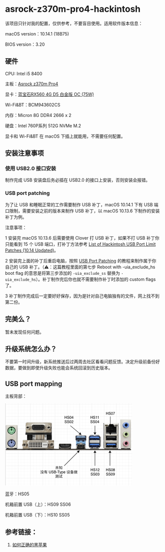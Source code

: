 # asrock-z370m-pro4-hackintosh

该项目只针对我的配置，仅供参考，不要盲目使用。适用软件版本信息：

macOS version：10.14.1 (18B75)

BIOS version：3.20

## 硬件

CPU: Intel i5 8400

主板：[Asrock z370m Pro4](https://www.asrock.com/MB/Intel/Z370M%20Pro4/index.asp)

显卡：[蓝宝石RX560 4G D5 白金版 OC (75W)](http://www.sapphiretech.com/productdetial.asp?pid=C12A4F7E-B791-4DDB-8D32-47BB6ACA68BD&lang=chs)

Wi-Fi&BT：BCM943602CS

内存：Micron 8G DDR4 2666 x 2

硬盘：Intel 760P系列 512G NVMe M.2

显卡和 Wi-Fi&BT 在 macOS 下插上就能用，不需要任何配置。

## 安装注意事项

### 使用 USB2.0 接口安装

制作完成 USB 安装盘后务必插在 USB2.0 的接口上安装，否则安装会报错。

### USB port patching

为了让 USB 和睡眠正常的工作需要制作 USB 补丁，macOS 10.14.1 下有 USB 端口限制，需要安装之前的版本来制作 USB 补丁，以 macOS 10.13.6 下制作的安装补丁为例。

注意事项：

1 安装完 macOS 10.13.6 后需要使用 Clover 打 USB 补丁，如果不打 USB 补丁你只能看到 15 个 USB 端口，打补丁方法参考 [List of Hackintosh USB Port Limit Patches (10.14 Updated)](https://hackintosher.com/forums/thread/list-of-hackintosh-usb-port-limit-patches-10-14-updated.467/)。


2 安装完上面的补丁后重启电脑，按照 [USB Port Patching](https://www.tonymacx86.com/threads/release-intel-fb-patcher-v1-6-5.254559/) 的教程来制作属于你自己的 USB 补丁。（⚠️：这篇教程里面的第七步 Reboot with -uia_exclude_hs boot flag 的意思是将第三步添加的 `-uia_exclude_ss` 替换为 `-uia_exclude_hs`）。补丁制作完后你也就不需要制作补丁时添加的 custom flags 了。

3 补丁制作完成后一定要好好保存，因为是针对自己电脑独有的文件，网上找不到第二份。

## 完美么？

暂未发现任何问题。

## 升级系统怎么办？

不要第一时间升级，新系统推送后过两周去社区看看问题反馈。决定升级前备份好数据，要做到即使升级失败也能会系统回滚到历史版本。

## USB port mapping

主板背部：

![port mapping](./images/motherboard-usb-mapping.png)

蓝牙：HS05

机箱前置 USB（上）：HS09 SS06

机箱前置 USB（下）：HS10 SS05

## 参考链接：

1. [如何正确的黑苹果](https://catty-house.blogspot.com/2018/10/hackintosh.html)
